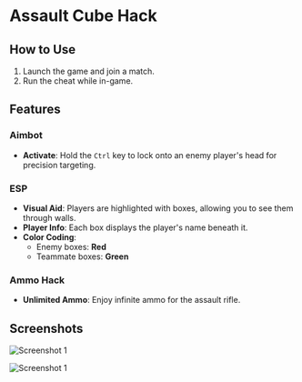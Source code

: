 
# Assault Cube Hack


## How to Use
1. Launch the game and join a match.
2. Run the cheat while in-game.

## Features

### Aimbot
- **Activate**: Hold the `Ctrl` key to lock onto an enemy player's head for precision targeting.

### ESP
- **Visual Aid**: Players are highlighted with boxes, allowing you to see them through walls.
- **Player Info**: Each box displays the player's name beneath it.
- **Color Coding**: 
  - Enemy boxes: **Red**
  - Teammate boxes: **Green**

### Ammo Hack
- **Unlimited Ammo**: Enjoy infinite ammo for the assault rifle.


## Screenshots

![Screenshot 1](https://i.imgur.com/4FXBSTk.png)

![Screenshot 1](https://i.imgur.com/QDGDL55.png)
  
